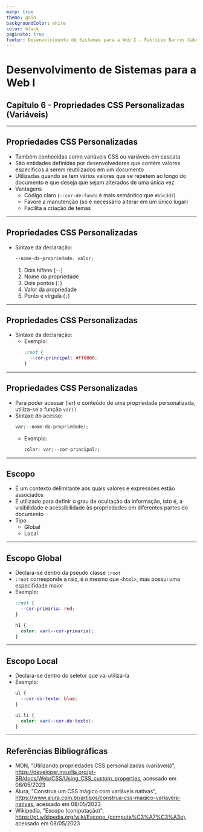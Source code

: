 ```yaml
---
marp: true
theme: gaia
backgroundColor: white
color: black
paginate: true
footer: Desenvolvimento de Sistemas para a Web I - Fabrício Barros Cabral <<fabricio.cabral@ead.ifpe.edu.br>>
---
```

<style>
img[alt~="center"] {
    display: block;
    margin: 0 auto;
}

td {
  white-space: nowrap;
}
</style>

<!-- _paginate: false -->
# **Desenvolvimento de Sistemas para a Web I**

## Capítulo 6 - Propriedades CSS Personalizadas (Variáveis)

---

## Propriedades CSS Personalizadas

- Também conhecidas como variáveis CSS ou variáveis em cascata
- São entidades definidas por desenvolvedores que contém valores específicos a serem reutilizados em um documento
- Utilizadas quando se tem vários valores que se repetem ao longo do documento e que deseja que sejam alterados de uma única vez
- Vantagens
  - Código claro (`--cor-de-fundo` é mais semântico que `#b5c3d7`)
  - Favore a manutenção (só é necessário alterar em um único lugar)
  - Facilita a criação de temas

---

## Propriedades CSS Personalizadas

- Sintaxe da declaração:
  ```css
  --nome-da-propriedade: valor;
  ```
  1. Dois hífens (`--`)
  2. Nome da propriedade
  3. Dois pontos (`:`)
  4. Valor da propriedade
  5. Ponto e vírgula (`;`)

---

## Propriedades CSS Personalizadas

- Sintaxe da declaração:
  - Exemplo:
    ```css
    :root {
      --cor-principal: #ff0000;
    }
    ```

---

## Propriedades CSS Personalizadas

- Para poder acessar (ler) o conteúdo de uma propriedade personalizada, utiliza-se a função `var()`
- Sintaxe do acesso:
  ```css
  var(--nome-da-propriedade);
  ```
  - Exemplo:
    ```css
    color: var(--cor-principal);
    ```

---

## Escopo

- É um contexto delimitante aos quais valores e expressões estão associados
- É utilizado para definir o grau de ocultação da informação, isto é, a visibilidade e acessibilidade às propriedades em diferentes partes do documento
- Tipo
  - Global
  - Local

---

## Escopo Global

- Declara-se dentro da pseudo classe `:root`
- `:root` corresponde a raiz, é o mesmo que `<html>`, mas possui uma especifidade maior
- Exemplo:
  ```css
  :root {
    --cor-primaria: red;
  }

  h1 {
    color: var(--cor-primaria);
  }
  ```

---

## Escopo Local

- Declara-se dentro do seletor que vai utilizá-la
- Exemplo:
  ```css
  ul {
    --cor-do-texto: blue;
  }

  ul li {
    color: var(--cor-do-texto);
  }
  ```

---

## Referências Bibliográficas

- MDN, "Utilizando propriedades CSS personalizadas (variáveis)", https://developer.mozilla.org/pt-BR/docs/Web/CSS/Using_CSS_custom_properties, acessado em 08/05/2023
- Alura, "Construa um CSS mágico com variáveis nativas", https://www.alura.com.br/artigos/construa-css-magico-variaveis-nativas, acessado em 08/05/2023
- Wikipedia, "Escopo (computação)", https://pt.wikipedia.org/wiki/Escopo_(computa%C3%A7%C3%A3o), acessado em 08/05/2023